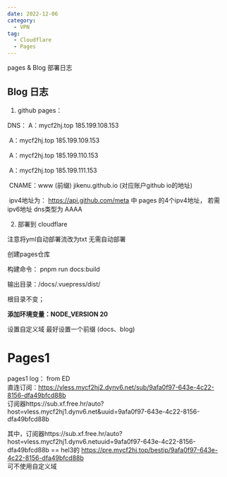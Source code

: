 ```yaml
---
date: 2022-12-06
category:
  - VPN
tag:
  - Cloudflare
  - Pages
---
```


pages  & Blog 部署日志
<!-- more -->



## Blog 日志

1.  github pages：

   DNS： A：mycf2hj.top    185.199.108.153

   ​			 A：mycf2hj.top    185.199.109.153

   ​			 A：mycf2hj.top    185.199.110.153

   ​			 A：mycf2hj.top    185.199.111.153

   ​			CNAME：www (前缀)      jikenu.github.io (对应账户github  io的地址)

   ​	ipv4地址为： https://api.github.com/meta   中 pages 的4个ipv4地址，   若需ipv6地址  dns类型为 AAAA

   

2.   部署到 cloudflare

   注意将yml自动部署流改为txt  无需自动部署

   创建pages仓库

   构建命令： pnpm run docs:build

   输出目录：/docs/.vuepress/dist/

   根目录不变；

   **添加环境变量：NODE_VERSION   20**

   设置自定义域   最好设置一个前缀  (docs、blog)



# Pages1

pages1 log：    from ED  
直连订阅：https://vless.mycf2hj2.dynv6.net/sub/9afa0f97-643e-4c22-8156-dfa49bfcd88b  
订阅器https://sub.xf.free.hr/auto?host=vless.mycf2hj1.dynv6.net&uuid=9afa0f97-643e-4c22-8156-dfa49bfcd88b  

其中，订阅器https://sub.xf.free.hr/auto?host=vless.mycf2hj1.dynv6.netuuid=9afa0f97-643e-4c22-8156-dfa49bfcd88b
			 == hel3的     https://pre.mycf2hj.top/bestip/9afa0f97-643e-4c22-8156-dfa49bfcd88b  
				可不使用自定义域
                   